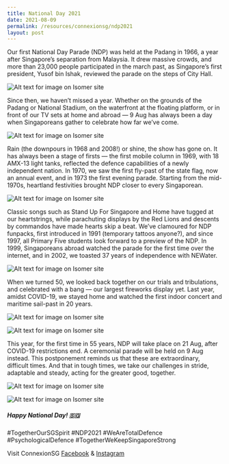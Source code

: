 ```yaml
---
title: National Day 2021
date: 2021-08-09
permalink: /resources/connexionsg/ndp2021
layout: post
---
```

Our first National Day Parade (NDP) was held at the Padang in 1966, a year after Singapore’s separation from Malaysia. It drew massive crowds, and more than 23,000 people participated in the march past, as Singapore’s first president, Yusof bin Ishak, reviewed the parade on the steps of City Hall.

![Alt text for image on Isomer site](/images/ndp2021_1.jpeg)

Since then, we haven’t missed a year. Whether on the grounds of the Padang or National Stadium, on the waterfront at the floating platform, or in front of our TV sets at home and abroad — 9 Aug has always been a day when Singaporeans gather to celebrate how far we’ve come.

![Alt text for image on Isomer site](/images/ndp2021_2.jpeg)

Rain (the downpours in 1968 and 2008!) or shine, the show has gone on. It has always been a stage of firsts — the first mobile column in 1969, with 18 AMX-13 light tanks, reflected the defence capabilities of a newly independent nation. In 1970, we saw the first fly-past of the state flag, now an annual event, and in 1973 the first evening parade. Starting from the mid-1970s, heartland festivities brought NDP closer to every Singaporean. 

![Alt text for image on Isomer site](/images/ndp2021_3.jpeg)

Classic songs such as Stand Up For Singapore and Home have tugged at our heartstrings, while parachuting displays by the Red Lions and descents by commandos have made hearts skip a beat. We’ve clamoured for NDP funpacks, first introduced in 1991 (temporary tattoos anyone?), and since 1997, all Primary Five students look forward to a preview of the NDP. In 1999, Singaporeans abroad watched the parade for the first time over the internet, and in 2002, we toasted 37 years of independence with NEWater. 

![Alt text for image on Isomer site](/images/ndp2021_4.jpeg)

When we turned 50, we looked back together on our trials and tribulations, and celebrated with a bang — our largest fireworks display yet. Last year, amidst COVID-19, we stayed home and watched the first indoor concert and maritime sail-past in 20 years.

![Alt text for image on Isomer site](/images/ndp2021_5.jpeg)

![Alt text for image on Isomer site](/images/ndp2021_6.jpeg)

This year, for the first time in 55 years, NDP will take place on 21 Aug, after COVID-19 restrictions end. A ceremonial parade will be held on 9 Aug instead. This postponement reminds us that these are extraordinary, difficult times. And that in tough times, we take our challenges in stride, adaptable and steady, acting for the greater good, together.

![Alt text for image on Isomer site](/images/ndp2021_7.jpeg)

![Alt text for image on Isomer site](/images/ndp2021_8.jpeg)

##### Happy National Day! 🇸🇬
#TogetherOurSGSpirit #NDP2021 #WeAreTotalDefence #PsychologicalDefence #TogetherWeKeepSingaporeStrong

Visit ConnexionSG [Facebook](https://www.facebook.com/ConnexionSG) & [Instagram](https://www.instagram.com/connexionsg/)